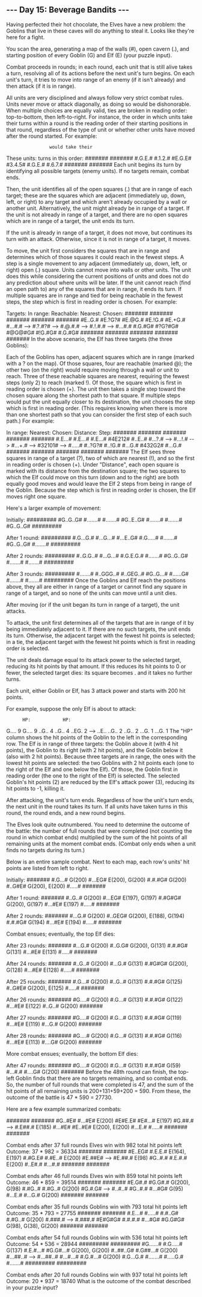## --- Day 15: Beverage Bandits ---
   Having perfected their hot chocolate, the Elves have a new problem: the Goblins that live in these caves will do anything to steal it. Looks like they're here for a fight.

   You scan the area, generating a map of the walls (#), open cavern (.), and starting position of every Goblin (G) and Elf (E) (your puzzle input).

   Combat proceeds in rounds; in each round, each unit that is still alive takes a turn, resolving all of its actions before the next unit's turn begins. On each unit's turn, it tries to move into range of an enemy (if it isn't already) and then attack (if it is in range).

   All units are very disciplined and always follow very strict combat rules. Units never move or attack diagonally, as doing so would be dishonorable. When multiple choices are equally valid, ties are broken in reading order: top-to-bottom, then left-to-right. For instance, the order in which units take their turns within a round is the reading order of their starting positions in that round, regardless of the type of unit or whether other units have moved after the round started. For example:

                    would take their
   These units:   turns in this order:
     #######           #######
     #.G.E.#           #.1.2.#
     #E.G.E#           #3.4.5#
     #.G.E.#           #.6.7.#
     #######           #######
   Each unit begins its turn by identifying all possible targets (enemy units). If no targets remain, combat ends.

   Then, the unit identifies all of the open squares (.) that are in range of each target; these are the squares which are adjacent (immediately up, down, left, or right) to any target and which aren't already occupied by a wall or another unit. Alternatively, the unit might already be in range of a target. If the unit is not already in range of a target, and there are no open squares which are in range of a target, the unit ends its turn.

   If the unit is already in range of a target, it does not move, but continues its turn with an attack. Otherwise, since it is not in range of a target, it moves.

   To move, the unit first considers the squares that are in range and determines which of those squares it could reach in the fewest steps. A step is a single movement to any adjacent (immediately up, down, left, or right) open (.) square. Units cannot move into walls or other units. The unit does this while considering the current positions of units and does not do any prediction about where units will be later. If the unit cannot reach (find an open path to) any of the squares that are in range, it ends its turn. If multiple squares are in range and tied for being reachable in the fewest steps, the step which is first in reading order is chosen. For example:

   Targets:      In range:     Reachable:    Nearest:      Chosen:
   #######       #######       #######       #######       #######
   #E..G.#       #E.?G?#       #E.@G.#       #E.!G.#       #E.+G.#
   #...#.#  -->  #.?.#?#  -->  #.@.#.#  -->  #.!.#.#  -->  #...#.#
   #.G.#G#       #?G?#G#       #@G@#G#       #!G.#G#       #.G.#G#
   #######       #######       #######       #######       #######
   In the above scenario, the Elf has three targets (the three Goblins):

   Each of the Goblins has open, adjacent squares which are in range (marked with a ? on the map).
   Of those squares, four are reachable (marked @); the other two (on the right) would require moving through a wall or unit to reach.
   Three of these reachable squares are nearest, requiring the fewest steps (only 2) to reach (marked !).
   Of those, the square which is first in reading order is chosen (+).
   The unit then takes a single step toward the chosen square along the shortest path to that square. If multiple steps would put the unit equally closer to its destination, the unit chooses the step which is first in reading order. (This requires knowing when there is more than one shortest path so that you can consider the first step of each such path.) For example:

   In range:     Nearest:      Chosen:       Distance:     Step:
   #######       #######       #######       #######       #######
   #.E...#       #.E...#       #.E...#       #4E212#       #..E..#
   #...?.#  -->  #...!.#  -->  #...+.#  -->  #32101#  -->  #.....#
   #..?G?#       #..!G.#       #...G.#       #432G2#       #...G.#
   #######       #######       #######       #######       #######
   The Elf sees three squares in range of a target (?), two of which are nearest (!), and so the first in reading order is chosen (+). Under "Distance", each open square is marked with its distance from the destination square; the two squares to which the Elf could move on this turn (down and to the right) are both equally good moves and would leave the Elf 2 steps from being in range of the Goblin. Because the step which is first in reading order is chosen, the Elf moves right one square.

   Here's a larger example of movement:

   Initially:
   #########
   #G..G..G#
   #.......#
   #.......#
   #G..E..G#
   #.......#
   #.......#
   #G..G..G#
   #########

   After 1 round:
   #########
   #.G...G.#
   #...G...#
   #...E..G#
   #.G.....#
   #.......#
   #G..G..G#
   #.......#
   #########

   After 2 rounds:
   #########
   #..G.G..#
   #...G...#
   #.G.E.G.#
   #.......#
   #G..G..G#
   #.......#
   #.......#
   #########

   After 3 rounds:
   #########
   #.......#
   #..GGG..#
   #..GEG..#
   #G..G...#
   #......G#
   #.......#
   #.......#
   #########
   Once the Goblins and Elf reach the positions above, they all are either in range of a target or cannot find any square in range of a target, and so none of the units can move until a unit dies.

   After moving (or if the unit began its turn in range of a target), the unit attacks.

   To attack, the unit first determines all of the targets that are in range of it by being immediately adjacent to it. If there are no such targets, the unit ends its turn. Otherwise, the adjacent target with the fewest hit points is selected; in a tie, the adjacent target with the fewest hit points which is first in reading order is selected.

   The unit deals damage equal to its attack power to the selected target, reducing its hit points by that amount. If this reduces its hit points to 0 or fewer, the selected target dies: its square becomes . and it takes no further turns.

   Each unit, either Goblin or Elf, has 3 attack power and starts with 200 hit points.

   For example, suppose the only Elf is about to attack:

          HP:            HP:
   G....  9       G....  9
   ..G..  4       ..G..  4
   ..EG.  2  -->  ..E..
   ..G..  2       ..G..  2
   ...G.  1       ...G.  1
   The "HP" column shows the hit points of the Goblin to the left in the corresponding row. The Elf is in range of three targets: the Goblin above it (with 4 hit points), the Goblin to its right (with 2 hit points), and the Goblin below it (also with 2 hit points). Because three targets are in range, the ones with the lowest hit points are selected: the two Goblins with 2 hit points each (one to the right of the Elf and one below the Elf). Of those, the Goblin first in reading order (the one to the right of the Elf) is selected. The selected Goblin's hit points (2) are reduced by the Elf's attack power (3), reducing its hit points to -1, killing it.

   After attacking, the unit's turn ends. Regardless of how the unit's turn ends, the next unit in the round takes its turn. If all units have taken turns in this round, the round ends, and a new round begins.

   The Elves look quite outnumbered. You need to determine the outcome of the battle: the number of full rounds that were completed (not counting the round in which combat ends) multiplied by the sum of the hit points of all remaining units at the moment combat ends. (Combat only ends when a unit finds no targets during its turn.)

   Below is an entire sample combat. Next to each map, each row's units' hit points are listed from left to right.

   Initially:
   #######
   #.G...#   G(200)
   #...EG#   E(200), G(200)
   #.#.#G#   G(200)
   #..G#E#   G(200), E(200)
   #.....#
   #######

   After 1 round:
   #######
   #..G..#   G(200)
   #...EG#   E(197), G(197)
   #.#G#G#   G(200), G(197)
   #...#E#   E(197)
   #.....#
   #######

   After 2 rounds:
   #######
   #...G.#   G(200)
   #..GEG#   G(200), E(188), G(194)
   #.#.#G#   G(194)
   #...#E#   E(194)
   #.....#
   #######

   Combat ensues; eventually, the top Elf dies:

   After 23 rounds:
   #######
   #...G.#   G(200)
   #..G.G#   G(200), G(131)
   #.#.#G#   G(131)
   #...#E#   E(131)
   #.....#
   #######

   After 24 rounds:
   #######
   #..G..#   G(200)
   #...G.#   G(131)
   #.#G#G#   G(200), G(128)
   #...#E#   E(128)
   #.....#
   #######

   After 25 rounds:
   #######
   #.G...#   G(200)
   #..G..#   G(131)
   #.#.#G#   G(125)
   #..G#E#   G(200), E(125)
   #.....#
   #######

   After 26 rounds:
   #######
   #G....#   G(200)
   #.G...#   G(131)
   #.#.#G#   G(122)
   #...#E#   E(122)
   #..G..#   G(200)
   #######

   After 27 rounds:
   #######
   #G....#   G(200)
   #.G...#   G(131)
   #.#.#G#   G(119)
   #...#E#   E(119)
   #...G.#   G(200)
   #######

   After 28 rounds:
   #######
   #G....#   G(200)
   #.G...#   G(131)
   #.#.#G#   G(116)
   #...#E#   E(113)
   #....G#   G(200)
   #######

   More combat ensues; eventually, the bottom Elf dies:

   After 47 rounds:
   #######
   #G....#   G(200)
   #.G...#   G(131)
   #.#.#G#   G(59)
   #...#.#
   #....G#   G(200)
   #######
   Before the 48th round can finish, the top-left Goblin finds that there are no targets remaining, and so combat ends. So, the number of full rounds that were completed is 47, and the sum of the hit points of all remaining units is 200+131+59+200 = 590. From these, the outcome of the battle is 47 * 590 = 27730.

   Here are a few example summarized combats:

   #######       #######
   #G..#E#       #...#E#   E(200)
   #E#E.E#       #E#...#   E(197)
   #G.##.#  -->  #.E##.#   E(185)
   #...#E#       #E..#E#   E(200), E(200)
   #...E.#       #.....#
   #######       #######

   Combat ends after 37 full rounds
   Elves win with 982 total hit points left
   Outcome: 37 * 982 = 36334
   #######       #######
   #E..EG#       #.E.E.#   E(164), E(197)
   #.#G.E#       #.#E..#   E(200)
   #E.##E#  -->  #E.##.#   E(98)
   #G..#.#       #.E.#.#   E(200)
   #..E#.#       #...#.#
   #######       #######

   Combat ends after 46 full rounds
   Elves win with 859 total hit points left
   Outcome: 46 * 859 = 39514
   #######       #######
   #E.G#.#       #G.G#.#   G(200), G(98)
   #.#G..#       #.#G..#   G(200)
   #G.#.G#  -->  #..#..#
   #G..#.#       #...#G#   G(95)
   #...E.#       #...G.#   G(200)
   #######       #######

   Combat ends after 35 full rounds
   Goblins win with 793 total hit points left
   Outcome: 35 * 793 = 27755
   #######       #######
   #.E...#       #.....#
   #.#..G#       #.#G..#   G(200)
   #.###.#  -->  #.###.#
   #E#G#G#       #.#.#.#
   #...#G#       #G.G#G#   G(98), G(38), G(200)
   #######       #######

   Combat ends after 54 full rounds
   Goblins win with 536 total hit points left
   Outcome: 54 * 536 = 28944
   #########       #########
   #G......#       #.G.....#   G(137)
   #.E.#...#       #G.G#...#   G(200), G(200)
   #..##..G#       #.G##...#   G(200)
   #...##..#  -->  #...##..#
   #...#...#       #.G.#...#   G(200)
   #.G...G.#       #.......#
   #.....G.#       #.......#
   #########       #########

   Combat ends after 20 full rounds
   Goblins win with 937 total hit points left
   Outcome: 20 * 937 = 18740
   What is the outcome of the combat described in your puzzle input?

